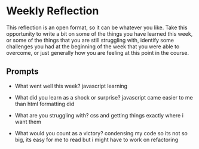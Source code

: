 # Weekly Reflection

This reflection is an open format, so it can be whatever you like. Take this opportunity to write a bit on some of the things you have learned this week, or some of the things that you are still struggling with, identify some challenges you had at the beginning of the week that you were able to overcome, or just generally how you are feeling at this point in the course.

## Prompts

- What went well this week?
javascript learning

- What did you learn as a shock or surprise?
javascript came easier to me than html formatting did
- What are you struggling with? css and getting things exactly where i want them
- What would you count as a victory?
condensing my code so its not so big, its easy for me to read but i might have to work on refactoring
